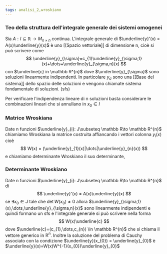 ```yaml
---
tags: analisi_2,wroskiano
---
```

### Teo della struttura dell'integrale generale dei sistemi omogenei

Sia $A:I\subseteq \mathbb R \to M_{n\times n}$ continua. L'integrale generale di $\underline{y}'(x) = A(x)\underline{y}(x)$ è uno [[Spazio vettoriale]] di dimensione n, cioè si può scrivere come 
$$
\underline{y}_{\sigma}=c_{1}\underline{y}_{\sigma,1}(x)+\dots+\underline{y}_{\sigma,n}(x)
$$
con $\underline{c} in \mathbb R^{n}$ dove $\underline{y}_{\sigma}$ sono soluzioni linearmente indipendenti. In particolare $y_{\sigma}$ sono una [[Base del sistema]] dello spazio delle soluzioni e vengono chiamate sistema fondamentale di soluzioni. (sfs)

Per verificare l'indipendenza lineare di n soluzioni basta considerare le combinazioni lineari che si annullano in $x_{0}\in I$

### Matrice Wroskiana 


Date n funzioni $\underline{y}_{i}: J\subseteq \mathbb R\to \mathbb R^{n}$ chiamiamo Wroskiana la matrice costruita affiancando i vettori colonna $y_{i}(x)$ cioè
$$
W(x) = (\underline{y}_{1}(x)|\dots|\underline{y}_{n}(x))
$$
e chiamiamo determinante Wroskiano il suo determinante,

### Determinante Wroskiano

Date n funzioni $\underline{y}_{i}: J\subseteq \mathbb R\to \mathbb R^{n}$ di
$$
\underline{y}'(x) = A(x)\underline{y}(x)
$$
se $\exists {x_{0}} \in {J}$ tale che $\det W(x_{0})\neq 0$ allora $\underline{y}_{\sigma,1}(x),\dots,\underline{y}_{\sigma,n}(x)$ sono linearmente indipendenti e quindi formano un sfs e l'integrale generale si può scrivere nella forma
$$
W(x)\underline{c}
$$
dove $\underline{c}=(c_{1},\dots,c_{n}) \in \mathbb R^{n}$ che si chiama il vettore generico in $\mathbb R^{n}$. Inoltre la soluzione del problema di Cauchy associato con la condizione $\underline{y}(x_{0}) = \underline{y}_{0}$ è $\underline{y}(x)=W(x)W^{-1}(x_{0})\underline{y}_{0}$ 